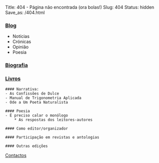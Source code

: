 Title: 404 - Página não encontrada (ora bolas!)
Slug: 404
Status: hidden
Save_as: /404.html




### [Blog](/index.html)
- Notícias 
- Crónicas
- Opinião
- Poesia 

### [Biografia]({filename}/paginas/info/biografia.md)  


### [Livros]({filename}/paginas/info/livros.md)  
    #### Narrativa:
    - As Confissões de Dulce
    - Manual de Trigonometria Aplicada
    - Ode a Um Poeta Naturalista
    
    #### Poesia
    - É preciso calar o monólogo
        * As respostas dos leitores-autores
    
    #### Como editor/organizador
        
    #### Participação em revistas e antologias
    
    #### Outras edições  
     

[Contactos]()